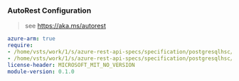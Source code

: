 ### AutoRest Configuration

> see https://aka.ms/autorest

``` yaml
azure-arm: true
require:
- /home/vsts/work/1/s/azure-rest-api-specs/specification/postgresqlhsc/resource-manager/readme.md
- /home/vsts/work/1/s/azure-rest-api-specs/specification/postgresqlhsc/resource-manager/readme.go.md
license-header: MICROSOFT_MIT_NO_VERSION
module-version: 0.1.0

```